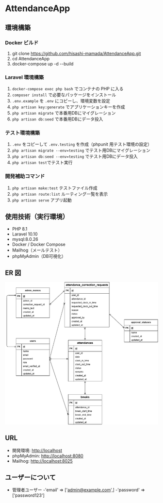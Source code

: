 # AttendanceApp

## 環境構築

### Docker ビルド

1. git clone <https://github.com/hisashi-mamada/AttendanceApp.git>
2. cd AttendanceApp
3. docker-compose up -d --build

### Laravel 環境構築

1. `docker-compose exec php bash` でコンテナの PHP に入る
2. `composer install` で必要なパッケージをインストール
3. `.env.example`  を  `.env`  にコピーし、環境変数を設定
4. `php artisan key:generate` でアプリケーションキーを作成
5. `php artisan migrate` で本番用DBにマイグレーション
6. `php artisan db:seed` で本番用DBにデータ投入

### テスト環境構築

1. `.env`  をコピーして  `.env.testing`  を作成（phpunit 用テスト環境の設定）
2. `php artisan migrate --env=testing` でテスト用DBにマイグレーション
3. `php artisan db:seed --env=testing` でテスト用DBにデータ投入
4. `php artisan test`でテスト実行

### 開発補助コマンド

1. `php artisan make:test` テストファイル作成
2. `php artisan route:list` ルーティング一覧を表示
3. `php artisan serve`     アプリ起動

## 使用技術（実行環境）

- PHP 8.1
- Laravel 10.10
- mysql:8.0.26
- Docker / Docker Compose
- Mailhog（メールテスト）
- phpMyAdmin（DB可視化）

## ER 図

![ER図](./er-diagram-attendance.png)

## URL

- 開発環境: [http://localhost](http://localhost)
- phpMyAdmin: [http://localhost:8080](http://localhost:8080)
- Mailhog: <http://localhost:8025>

## ユーザーについて

- 管理者ユーザー
-'email' => ['admin@example.com',]
-'password' =>['password123']

